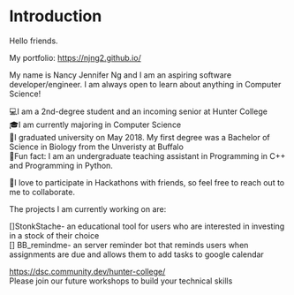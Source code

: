 # Introduction

Hello friends. 

My portfolio: https://njng2.github.io/

My name is Nancy Jennifer Ng and I am an aspiring software developer/engineer. I am always open to learn about anything in Computer Science! 

💻I am a 2nd-degree student and an incoming senior at Hunter College  
🎓I am currently majoring in Computer Science  
🔬I graduated university on May 2018. My first degree was a Bachelor of Science in Biology from the Unveristy at Buffalo  
🌟Fun fact: I am an undergraduate teaching assistant in Programming in C++ and Programming in Python. 

🌟I love to participate in Hackathons with friends, so feel free to reach out to me to collaborate. 


The projects I am currently working on are:  

[]StonkStache- an educational tool for users who are interested in investing in a stock of their choice  
[] BB_remindme- an server reminder bot that reminds users when assignments are due and allows them to add tasks to google calendar 


https://dsc.community.dev/hunter-college/  
Please join our future workshops to build your technical skills


